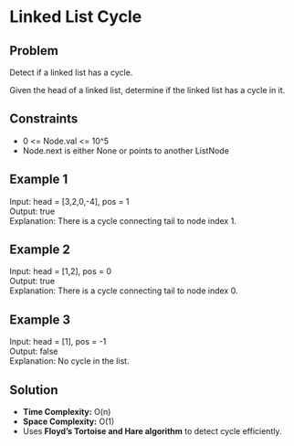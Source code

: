 # Linked List Cycle

## Problem
Detect if a linked list has a cycle.

Given the head of a linked list, determine if the linked list has a cycle in it.

## Constraints
- 0 <= Node.val <= 10^5
- Node.next is either None or points to another ListNode

## Example 1
Input: head = [3,2,0,-4], pos = 1  
Output: true  
Explanation: There is a cycle connecting tail to node index 1.

## Example 2
Input: head = [1,2], pos = 0  
Output: true  
Explanation: There is a cycle connecting tail to node index 0.

## Example 3
Input: head = [1], pos = -1  
Output: false  
Explanation: No cycle in the list.

## Solution
- **Time Complexity:** O(n)  
- **Space Complexity:** O(1)  
- Uses **Floyd’s Tortoise and Hare algorithm** to detect cycle efficiently.
